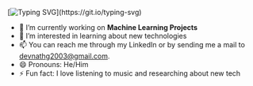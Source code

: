 [![Typing SVG](https://readme-typing-svg.demolab.com?font=Fira+Code&duration=3250&pause=250&color=0CF6F7&random=false&width=435&lines=%F0%9F%91%8B+Hey+There+!!+I'm+Devnath+G+;Welcome+to+my+Profile+!)](https://git.io/typing-svg)
- 🔭 I’m currently working on **Machine Learning Projects**
- 👀 I’m interested in learning about new technologies
- 📫 You can reach me through my LinkedIn or by sending me a mail to devnathg2003@gmail.com.
- 😄 Pronouns: He/Him
- ⚡ Fun fact: I love listening to music and researching about new tech

<!---
Devnath-G/Devnath-G is a ✨ special ✨ repository because its `README.md` (this file) appears on your GitHub profile.
You can click the Preview link to take a look at your changes.
--->
